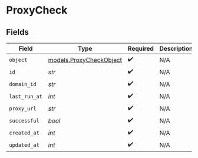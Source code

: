 # ProxyCheck


## Fields

| Field                                                    | Type                                                     | Required                                                 | Description                                              | Example                                                  |
| -------------------------------------------------------- | -------------------------------------------------------- | -------------------------------------------------------- | -------------------------------------------------------- | -------------------------------------------------------- |
| `object`                                                 | [models.ProxyCheckObject](../models/proxycheckobject.md) | :heavy_check_mark:                                       | N/A                                                      | proxy_check                                              |
| `id`                                                     | *str*                                                    | :heavy_check_mark:                                       | N/A                                                      | chk_3498fd                                               |
| `domain_id`                                              | *str*                                                    | :heavy_check_mark:                                       | N/A                                                      | domain_32hfu3e                                           |
| `last_run_at`                                            | *int*                                                    | :heavy_check_mark:                                       | N/A                                                      | 1622547600                                               |
| `proxy_url`                                              | *str*                                                    | :heavy_check_mark:                                       | N/A                                                      | https://example.com/__clerk                              |
| `successful`                                             | *bool*                                                   | :heavy_check_mark:                                       | N/A                                                      | true                                                     |
| `created_at`                                             | *int*                                                    | :heavy_check_mark:                                       | N/A                                                      | 1622547000                                               |
| `updated_at`                                             | *int*                                                    | :heavy_check_mark:                                       | N/A                                                      | 1622547700                                               |